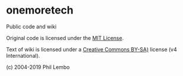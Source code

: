 # onemoretech
Public code and wiki

Original code is licensed under the [MIT License](https://mit-license.org/).

Text of wiki is licensed under a [Creative Commons BY-SA)](https://creativecommons.org/licenses/by-sa/4.0/legalcode) license (v4 International).

(c) 2004-2019 Phil Lembo
